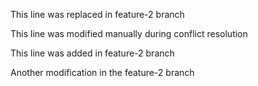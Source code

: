 This line was replaced in feature-2 branch

This line was modified manually during conflict resolution

This line was added in feature-2 branch

Another modification in the feature-2 branch